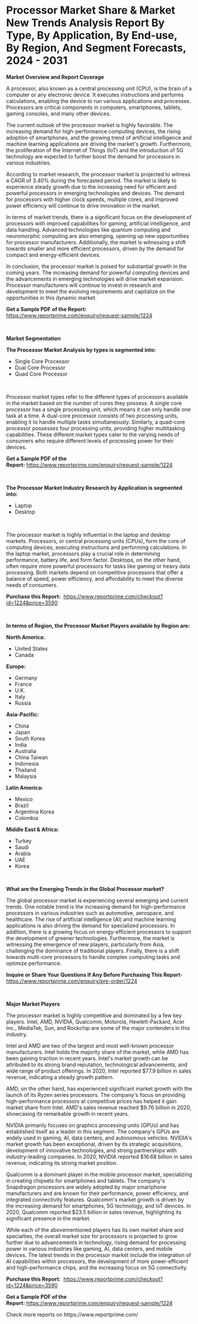 <p><h1>Processor Market Share & Market New Trends Analysis Report By Type, By Application, By End-use, By Region, And Segment Forecasts, 2024 - 2031</h1></p><p><strong>Market Overview and Report Coverage</strong></p>
<p><p>A processor, also known as a central processing unit (CPU), is the brain of a computer or any electronic device. It executes instructions and performs calculations, enabling the device to run various applications and processes. Processors are critical components in computers, smartphones, tablets, gaming consoles, and many other devices.</p><p>The current outlook of the processor market is highly favorable. The increasing demand for high-performance computing devices, the rising adoption of smartphones, and the growing trend of artificial intelligence and machine learning applications are driving the market's growth. Furthermore, the proliferation of the Internet of Things (IoT) and the introduction of 5G technology are expected to further boost the demand for processors in various industries.</p><p>According to market research, the processor market is projected to witness a CAGR of 3.40% during the forecasted period. The market is likely to experience steady growth due to the increasing need for efficient and powerful processors in emerging technologies and devices. The demand for processors with higher clock speeds, multiple cores, and improved power efficiency will continue to drive innovation in the market.</p><p>In terms of market trends, there is a significant focus on the development of processors with improved capabilities for gaming, artificial intelligence, and data handling. Advanced technologies like quantum computing and neuromorphic computing are also emerging, opening up new opportunities for processor manufacturers. Additionally, the market is witnessing a shift towards smaller and more efficient processors, driven by the demand for compact and energy-efficient devices.</p><p>In conclusion, the processor market is poised for substantial growth in the coming years. The increasing demand for powerful computing devices and the advancements in emerging technologies will drive market expansion. Processor manufacturers will continue to invest in research and development to meet the evolving requirements and capitalize on the opportunities in this dynamic market.</p></p>
<p><strong>Get a Sample PDF of the Report:</strong> <a href="https://www.reportprime.com/enquiry/request-sample/1224">https://www.reportprime.com/enquiry/request-sample/1224</a></p>
<p>&nbsp;</p>
<p><strong>Market Segmentation</strong></p>
<p><strong>The Processor Market Analysis by types is segmented into:</strong></p>
<p><ul><li>Single Core Processor</li><li>Dual Core Processor</li><li>Quad Core Processor</li></ul></p>
<p>&nbsp;</p>
<p><p>Processor market types refer to the different types of processors available in the market based on the number of cores they possess. A single core processor has a single processing unit, which means it can only handle one task at a time. A dual-core processor consists of two processing units, enabling it to handle multiple tasks simultaneously. Similarly, a quad-core processor possesses four processing units, providing higher multitasking capabilities. These different market types cater to the varying needs of consumers who require different levels of processing power for their devices.</p></p>
<p><strong>Get a Sample PDF of the Report:</strong>&nbsp;<a href="https://www.reportprime.com/enquiry/request-sample/1224">https://www.reportprime.com/enquiry/request-sample/1224</a></p>
<p>&nbsp;</p>
<p><strong>The Processor Market Industry Research by Application is segmented into:</strong></p>
<p><ul><li>Laptop</li><li>Desktop</li></ul></p>
<p>&nbsp;</p>
<p><p>The processor market is highly influential in the laptop and desktop markets. Processors, or central processing units (CPUs), form the core of computing devices, executing instructions and performing calculations. In the laptop market, processors play a crucial role in determining performance, battery life, and form factor. Desktops, on the other hand, often require more powerful processors for tasks like gaming or heavy data processing. Both markets depend on competitive processors that offer a balance of speed, power efficiency, and affordability to meet the diverse needs of consumers.</p></p>
<p><strong>Purchase this Report:</strong>&nbsp; <a href="https://www.reportprime.com/checkout?id=1224&price=3590">https://www.reportprime.com/checkout?id=1224&price=3590</a></p>
<p>&nbsp;</p>
<p><strong>In terms of Region, the Processor Market Players available by Region are:</strong></p>
<p>
    <p> <strong> North America: </strong>
        <ul>
            <li>United States</li>
            <li>Canada</li>
        </ul>
        </p> 
    <p> <strong> Europe: </strong>
        <ul>
            <li>Germany</li>
            <li>France</li>
            <li>U.K.</li>
            <li>Italy</li>
            <li>Russia</li>
        </ul>
        </p> 
    <p> <strong> Asia-Pacific: </strong>
        <ul>
            <li>China</li>
            <li>Japan</li>
            <li>South Korea</li>
            <li>India</li>
            <li>Australia</li>
            <li>China Taiwan</li>
            <li>Indonesia</li>
            <li>Thailand</li>
            <li>Malaysia</li>
        </ul>
        </p> 
    <p> <strong> Latin America: </strong>
        <ul>
            <li>Mexico</li>
            <li>Brazil</li>
            <li>Argentina Korea</li>
            <li>Colombia</li>
        </ul>
        </p> 
    <p> <strong> Middle East & Africa: </strong>
        <ul>
            <li>Turkey</li>
            <li>Saudi</li>
            <li>Arabia</li>
            <li>UAE</li>
            <li>Korea</li>
        </ul>
    </p>
    </p>
<p>&nbsp;</p>
<p><strong>What are the Emerging Trends in the Global Processor market?</strong></p>
<p><p>The global processor market is experiencing several emerging and current trends. One notable trend is the increasing demand for high-performance processors in various industries such as automotive, aerospace, and healthcare. The rise of artificial intelligence (AI) and machine learning applications is also driving the demand for specialized processors. In addition, there is a growing focus on energy-efficient processors to support the development of greener technologies. Furthermore, the market is witnessing the emergence of new players, particularly from Asia, challenging the dominance of traditional players. Finally, there is a shift towards multi-core processors to handle complex computing tasks and optimize performance.</p></p>
<p><strong>Inquire or Share Your Questions If Any Before Purchasing This Report</strong>- <a href="https://www.reportprime.com/enquiry/pre-order/1224">https://www.reportprime.com/enquiry/pre-order/1224</a></p>
<p>&nbsp;</p>
<p><strong>Major Market Players</strong></p>
<p><p>The processor market is highly competitive and dominated by a few key players. Intel, AMD, NVIDIA, Qualcomm, Motorola, Hewlett-Packard, Acer Inc., MediaTek, Sun, and Rockchip are some of the major contenders in this industry.</p><p>Intel and AMD are two of the largest and most well-known processor manufacturers. Intel holds the majority share of the market, while AMD has been gaining traction in recent years. Intel's market growth can be attributed to its strong brand reputation, technological advancements, and wide range of product offerings. In 2020, Intel reported $77.9 billion in sales revenue, indicating a steady growth pattern.</p><p>AMD, on the other hand, has experienced significant market growth with the launch of its Ryzen series processors. The company's focus on providing high-performance processors at competitive prices has helped it gain market share from Intel. AMD's sales revenue reached $9.76 billion in 2020, showcasing its remarkable growth in recent years.</p><p>NVIDIA primarily focuses on graphics processing units (GPUs) and has established itself as a leader in this segment. The company's GPUs are widely used in gaming, AI, data centers, and autonomous vehicles. NVIDIA's market growth has been exceptional, driven by its strategic acquisitions, development of innovative technologies, and strong partnerships with industry-leading companies. In 2020, NVIDIA reported $16.68 billion in sales revenue, indicating its strong market position.</p><p>Qualcomm is a dominant player in the mobile processor market, specializing in creating chipsets for smartphones and tablets. The company's Snapdragon processors are widely adopted by major smartphone manufacturers and are known for their performance, power efficiency, and integrated connectivity features. Qualcomm's market growth is driven by the increasing demand for smartphones, 5G technology, and IoT devices. In 2020, Qualcomm reported $23.5 billion in sales revenue, highlighting its significant presence in the market.</p><p>While each of the abovementioned players has its own market share and specialties, the overall market size for processors is projected to grow further due to advancements in technology, rising demand for processing power in various industries like gaming, AI, data centers, and mobile devices. The latest trends in the processor market include the integration of AI capabilities within processors, the development of more power-efficient and high-performance chips, and the increasing focus on 5G connectivity.</p></p>
<p><strong>Purchase this Report:</strong>&nbsp;&nbsp;<a href="https://www.reportprime.com/checkout?id=1224&price=3590">https://www.reportprime.com/checkout?id=1224&price=3590</a></p>
<p></p>
<p><strong>Get a Sample PDF of the Report:</strong>&nbsp;<a href="https://www.reportprime.com/enquiry/request-sample/1224">https://www.reportprime.com/enquiry/request-sample/1224</a></p>
<p>Check more reports on https://www.reportprime.com/</p>